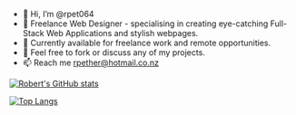 - 👋 Hi, I’m @rpet064
- 👀 Freelance Web Designer - specialising in creating eye-catching Full-Stack Web Applications and stylish webpages. 
- 🌱 Currently available for freelance work and remote opportunities. 
- 💞️ Feel free to fork or discuss any of my projects.
- 📫 Reach me rpether@hotmail.co.nz

[![Robert's GitHub stats](https://github-readme-stats.vercel.app/api?username=rpet064)](https://github.com/rpet064/github-readme-stats)

[![Top Langs](https://github-readme-stats.vercel.app/api/top-langs/?username=rpet064&layout=compact)](https://github.com/anuraghazra/github-readme-stats)


